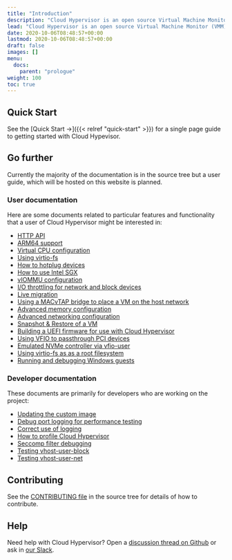 ```yaml
---
title: "Introduction"
description: "Cloud Hypervisor is an open source Virtual Machine Monitor (VMM) implemented in Rust that focuses on running modern, cloud workloads, with minimal hardware emulation."
lead: "Cloud Hypervisor is an open source Virtual Machine Monitor (VMM) implemented in Rust that focuses on running modern, cloud workloads, with minimal hardware emulation."
date: 2020-10-06T08:48:57+00:00
lastmod: 2020-10-06T08:48:57+00:00
draft: false
images: []
menu:
  docs:
    parent: "prologue"
weight: 100
toc: true
---
```


## Quick Start

See the [Quick Start →]({{< relref "quick-start" >}}) for a single page guide to getting started with Cloud Hypevisor.

## Go further

Currently the majority of the documentation is in the source tree but a user guide, which will be hosted on this website is planned.

### User documentation

Here are some documents related to particular features and functionality that a user of Cloud Hypervisor might be interested in:

* [HTTP API](https://github.com/cloud-hypervisor/cloud-hypervisor/blob/main/docs/api.md)
* [ARM64 support](https://github.com/cloud-hypervisor/cloud-hypervisor/blob/main/docs/arm64.md)
* [Virtual CPU configuration](https://github.com/cloud-hypervisor/cloud-hypervisor/blob/main/docs/cpu.md)
* [Using virtio-fs](https://github.com/cloud-hypervisor/cloud-hypervisor/blob/main/docs/fs.md)
* [How to hotplug devices](https://github.com/cloud-hypervisor/cloud-hypervisor/blob/main/docs/hotplug.md)
* [How to use Intel SGX](https://github.com/cloud-hypervisor/cloud-hypervisor/blob/main/docs/intel_sgx.md)
* [vIOMMU configuration](https://github.com/cloud-hypervisor/cloud-hypervisor/blob/main/docs/iommu.md)
* [I/O throttling for network and block devices](https://github.com/cloud-hypervisor/cloud-hypervisor/blob/main/docs/io_throttling.md)
* [Live migration](https://github.com/cloud-hypervisor/cloud-hypervisor/blob/main/docs/live_migration.md)
* [Using a MACvTAP bridge to place a VM on the host network](https://github.com/cloud-hypervisor/cloud-hypervisor/blob/main/docs/macvtap-bridge.md)
* [Advanced memory configuration](https://github.com/cloud-hypervisor/cloud-hypervisor/blob/main/docs/memory.md)
* [Advanced networking configuration](https://github.com/cloud-hypervisor/cloud-hypervisor/blob/main/docs/networking.md)
* [Snapshot & Restore of a VM](https://github.com/cloud-hypervisor/cloud-hypervisor/blob/main/docs/snapshot_restore.md)
* [Building a UEFI firmware for use with Cloud Hypervisor](https://github.com/cloud-hypervisor/cloud-hypervisor/blob/main/docs/uefi.md)
* [Using VFIO to passthrough PCI devices](https://github.com/cloud-hypervisor/cloud-hypervisor/blob/main/docs/vfio.md)
* [Emulated NVMe controller via vfio-user](https://github.com/cloud-hypervisor/cloud-hypervisor/blob/main/docs/vfio-user.md)
* [Using virtio-fs as as a root filesystem](https://github.com/cloud-hypervisor/cloud-hypervisor/blob/main/docs/virtiofs-root.md)
* [Running and debugging Windows guests](https://github.com/cloud-hypervisor/cloud-hypervisor/blob/main/docs/windows.md)
### Developer documentation

These documents are primarily for developers who are working on the project:

* [Updating the custom image](https://github.com/cloud-hypervisor/cloud-hypervisor/blob/main/docs/custom-image.md)
* [Debug port logging for performance testing](https://github.com/cloud-hypervisor/cloud-hypervisor/blob/main/docs/debug-port.md)
* [Correct use of logging](https://github.com/cloud-hypervisor/cloud-hypervisor/blob/main/docs/logging.md)
* [How to profile Cloud Hypervisor](https://github.com/cloud-hypervisor/cloud-hypervisor/blob/main/docs/profiling.md)
* [Seccomp filter debugging](https://github.com/cloud-hypervisor/cloud-hypervisor/blob/main/docs/seccomp.md)
* [Testing vhost-user-block](https://github.com/cloud-hypervisor/cloud-hypervisor/blob/main/docs/vhost-user-blk-testing.md)
* [Testing vhost-user-net](https://github.com/cloud-hypervisor/cloud-hypervisor/blob/main/docs/vhost-user-net-testing.md)
  

## Contributing

See the [CONTRIBUTING file](https://github.com/cloud-hypervisor/cloud-hypervisor/blob/main/CONTRIBUTING.md) in the source tree for details of how to contribute.
## Help

Need help with Cloud Hypervisor? Open a [discussion thread on Github](https://github.com/cloud-hypervisor/cloud-hypervisor/discussions) or ask in [our Slack](https://join.slack.com/t/cloud-hypervisor/shared_invite/enQtNjY3MTE3MDkwNDQ4LWQ1MTA1ZDVmODkwMWQ1MTRhYzk4ZGNlN2UwNTI3ZmFlODU0OTcwOWZjMTkwZDExYWE3YjFmNzgzY2FmNDAyMjI).
